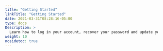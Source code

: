 ```yaml
---
title: "Getting Started"
linkTitle: "Getting Started"
date: 2021-03-31T08:28:16-05:00
type: docs
Description: >
  Learn how to log in your account, recover your password and update your user data.
weight: 10
nosidetoc: true
---
```

